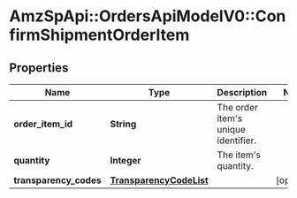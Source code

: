 # AmzSpApi::OrdersApiModelV0::ConfirmShipmentOrderItem

## Properties
Name | Type | Description | Notes
------------ | ------------- | ------------- | -------------
**order_item_id** | **String** | The order item&#x27;s unique identifier. | 
**quantity** | **Integer** | The item&#x27;s quantity. | 
**transparency_codes** | [**TransparencyCodeList**](TransparencyCodeList.md) |  | [optional] 

